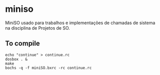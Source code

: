 # miniso
MiniSO usado para trabalhos e implementações de chamadas de sistema na disciplina de Projetos de SO.

## To compile
```
echo "continue" > continue.rc
dosbox . &
make
bochs -q -f miniSO.bxrc -rc continue.rc
```
